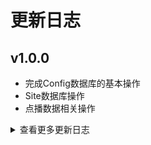# 更新日志

## v1.0.0
* 完成Config数据库的基本操作
* Site数据库操作
* 点播数据相关操作

<details onclose>
<summary>查看更多更新日志</summary>

</details>